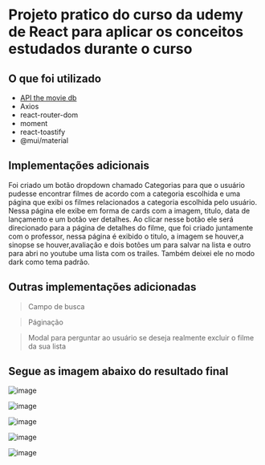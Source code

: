 # Projeto pratico do curso da udemy de React para aplicar os conceitos estudados durante o curso

## O que foi utilizado

- [API the movie db](https://developer.themoviedb.org/docs/getting-started)
- Axios
- react-router-dom
- moment
- react-toastify
- @mui/material

## Implementações adicionais

Foi criado um botão dropdown chamado Categorias para que o usuário pudesse encontrar filmes de acordo com a categoria escolhida e uma página que exibi os filmes relacionados a categoria escolhida pelo usuário. Nessa página ele exibe em forma de cards com a imagem, titulo, data de lançamento e um botão ver detalhes. Ao clicar nesse botão ele será direcionado para a página de detalhes do filme, que foi criado juntamente com o professor, nessa página é exibido o titulo, a imagem se houver,a sinopse se houver,avaliação e dois botões um para salvar na lista e outro para abri no youtube uma lista com os trailes. Também deixei ele no modo dark como tema padrão.

## Outras implementações adicionadas

> Campo de busca 

> Páginação

> Modal para perguntar ao usuário se deseja realmente excluir o filme da sua lista




 ## Segue as imagem abaixo do resultado final
![image](https://github.com/Liliane97/projeto-pratico-react/assets/62839968/cdf97169-ab42-4e1b-b4ab-eaa14e4e2460)



![image](https://github.com/Liliane97/projeto-pratico-react/assets/62839968/b233fdd4-aff8-4cf0-93ce-69a5d3113d76)


![image](https://github.com/Liliane97/projeto-pratico-react/assets/62839968/cc12163f-f2ff-49fc-b581-82b73222aec5)

![image](https://github.com/Liliane97/projeto-pratico-react/assets/62839968/f198abef-5742-467c-9744-867d0489eaae)

![image](https://github.com/Liliane97/projeto-pratico-react/assets/62839968/6b7be096-6cc0-4e79-8ecd-4fcb42ee3f34)





